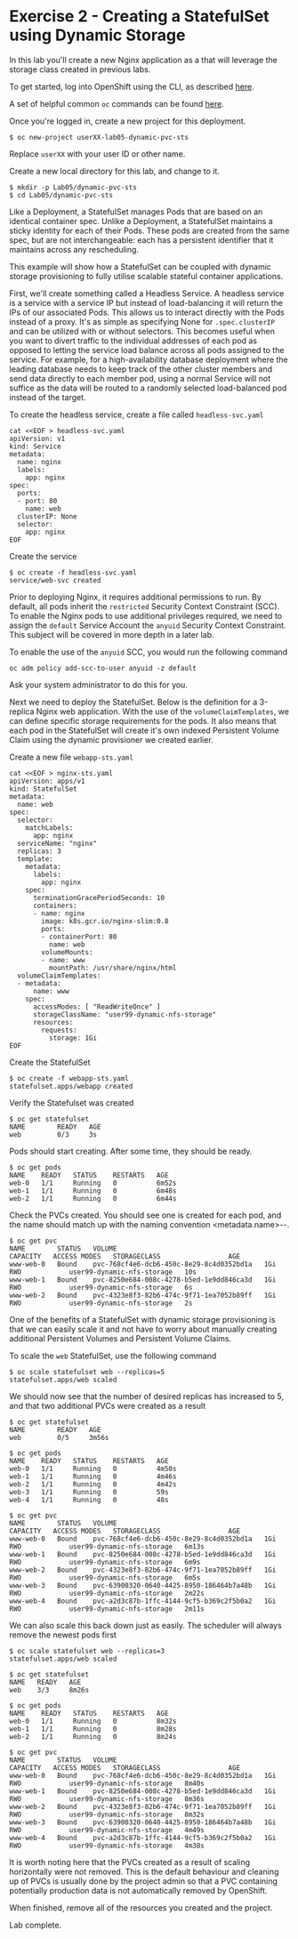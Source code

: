 # Exercise 2 - Creating a StatefulSet using Dynamic Storage

In this lab you'll create a new Nginx application as a that will leverage the storage class created in previous labs.

To get started, log into OpenShift using the CLI, as described [here](../Getting-started/log-in-to-openshift.md).

A set of helpful common `oc` commands can be found [here](../Getting-started/oc-commands.md).

Once you're logged in, create a new project for this deployment.

```
$ oc new-project userXX-lab05-dynamic-pvc-sts
```

Replace `userXX` with your user ID or other name.

Create a new local directory for this lab, and change to it.

```
$ mkdir -p Lab05/dynamic-pvc-sts
$ cd Lab05/dynamic-pvc-sts
```

Like a Deployment, a StatefulSet manages Pods that are based on an identical container spec. Unlike a Deployment, a StatefulSet maintains a sticky identity for each of their Pods. These pods are created from the same spec, but are not interchangeable: each has a persistent identifier that it maintains across any rescheduling.

This example will show how a StatefulSet can be coupled with dynamic storage provisioning to fully utilise scalable stateful container applications.

First, we'll create something called a Headless Service. A headless service is a service with a service IP but instead of load-balancing it will return the IPs of our associated Pods. This allows us to interact directly with the Pods instead of a proxy. It's as simple as specifying None for `.spec.clusterIP` and can be utilized with or without selectors. This becomes useful when you want to divert traffic to the individual addresses of each pod as opposed to letting the service load balance across all pods assigned to the service. For example, for a high-availability database deployment where the leading database needs to keep track of the other cluster members and send data directly to each member pod, using a normal Service will not suffice as the data will be routed to a randomly selected load-balanced pod instead of the target. 

To create the headless service, create a file called `headless-svc.yaml`

```
cat <<EOF > headless-svc.yaml
apiVersion: v1
kind: Service
metadata:
  name: nginx
  labels:
    app: nginx
spec:
  ports:
  - port: 80
    name: web
  clusterIP: None
  selector:
    app: nginx
EOF
```

Create the service

```
$ oc create -f headless-svc.yaml
service/web-svc created
```

Prior to deploying Nginx, it requires additional permissions to run. By default, all pods inherit the `restricted` Security Context Constraint (SCC). To enable the Nginx pods to use additional privileges required, we need to assign the `default` Service Account the `anyuid` Security Context Constraint. This subject will be covered in more depth in a later lab.

To enable the use of the `anyuid` SCC, you would run the following command

```
oc adm policy add-scc-to-user anyuid -z default
```

Ask your system administrator to do this for you.

Next we need to deploy the StatefulSet. Below is the definition for a 3-replica Nginx web application. With the use of the `volumeClaimTemplates`, we can define specific storage requirements for the pods. It also means that each pod in the StatefulSet will create it's own indexed Persistent Volume Claim using the dynamic provisioner we created earlier. 

Create a new file `webapp-sts.yaml`

```
cat <<EOF > nginx-sts.yaml
apiVersion: apps/v1
kind: StatefulSet
metadata:
  name: web
spec:
  selector:
    matchLabels:
      app: nginx
  serviceName: "nginx"
  replicas: 3
  template:
    metadata:
      labels:
        app: nginx
    spec:
      terminationGracePeriodSeconds: 10
      containers:
      - name: nginx
        image: k8s.gcr.io/nginx-slim:0.8
        ports:
        - containerPort: 80
          name: web
        volumeMounts:
        - name: www
          mountPath: /usr/share/nginx/html
  volumeClaimTemplates:
  - metadata:
      name: www
    spec:
      accessModes: [ "ReadWriteOnce" ]
      storageClassName: "user99-dynamic-nfs-storage"
      resources:
        requests:
          storage: 1Gi
EOF
```

Create the StatefulSet

```
$ oc create -f webapp-sts.yaml
statefulset.apps/webapp created
```


Verify the Statefulset was created

```
$ oc get statefulset
NAME        READY   AGE
web         0/3     3s
```

Pods should start creating. After some time, they should be ready.
```
$ oc get pods
NAME    READY   STATUS    RESTARTS   AGE
web-0   1/1     Running   0          6m52s
web-1   1/1     Running   0          6m48s
web-2   1/1     Running   0          6m44s
```

Check the PVCs created. You should see one is created for each pod, and the name should match up with the naming convention <metadata.name>-<sts-name>-<index>.
```
$ oc get pvc
NAME        STATUS   VOLUME                                     CAPACITY   ACCESS MODES   STORAGECLASS                 AGE
www-web-0   Bound    pvc-768cf4e6-dcb6-450c-8e29-8c4d0352bd1a   1Gi        RWO            user99-dynamic-nfs-storage   10s
www-web-1   Bound    pvc-8250e684-008c-4278-b5ed-1e9dd846ca3d   1Gi        RWO            user99-dynamic-nfs-storage   6s
www-web-2   Bound    pvc-4323e8f3-82b6-474c-9f71-1ea7052b89ff   1Gi        RWO            user99-dynamic-nfs-storage   2s
```

One of the benefits of a StatefulSet with dynamic storage provisioning is that we can easily scale it and not have to worry about manually creating additional Persistent Volumes and Persistent Volume Claims.

To scale the `web` StatefulSet, use the following command
```
$ oc scale statefulset web --replicas=5
statefulset.apps/web scaled
```

We should now see that the number of desired replicas has increased to 5, and that two additional PVCs were created as a result
```
$ oc get statefulset
NAME        READY   AGE
web         0/5     3m56s

$ oc get pods
NAME    READY   STATUS    RESTARTS   AGE
web-0   1/1     Running   0          4m50s
web-1   1/1     Running   0          4m46s
web-2   1/1     Running   0          4m42s
web-3   1/1     Running   0          59s
web-4   1/1     Running   0          48s

$ oc get pvc
NAME        STATUS   VOLUME                                     CAPACITY   ACCESS MODES   STORAGECLASS                 AGE
www-web-0   Bound    pvc-768cf4e6-dcb6-450c-8e29-8c4d0352bd1a   1Gi        RWO            user99-dynamic-nfs-storage   6m13s
www-web-1   Bound    pvc-8250e684-008c-4278-b5ed-1e9dd846ca3d   1Gi        RWO            user99-dynamic-nfs-storage   6m9s
www-web-2   Bound    pvc-4323e8f3-82b6-474c-9f71-1ea7052b89ff   1Gi        RWO            user99-dynamic-nfs-storage   6m5s
www-web-3   Bound    pvc-63900320-0640-4425-8950-186464b7a48b   1Gi        RWO            user99-dynamic-nfs-storage   2m22s
www-web-4   Bound    pvc-a2d3c87b-1ffc-4144-9cf5-b369c2f5b0a2   1Gi        RWO            user99-dynamic-nfs-storage   2m11s
```

We can also scale this back down just as easily. The scheduler will always remove the newest pods first

```
$ oc scale statefulset web --replicas=3
statefulset.apps/web scaled

$ oc get statefulset
NAME   READY   AGE
web    3/3     8m26s

$ oc get pods
NAME    READY   STATUS    RESTARTS   AGE
web-0   1/1     Running   0          8m32s
web-1   1/1     Running   0          8m28s
web-2   1/1     Running   0          8m24s

$ oc get pvc
NAME        STATUS   VOLUME                                     CAPACITY   ACCESS MODES   STORAGECLASS                 AGE
www-web-0   Bound    pvc-768cf4e6-dcb6-450c-8e29-8c4d0352bd1a   1Gi        RWO            user99-dynamic-nfs-storage   8m40s
www-web-1   Bound    pvc-8250e684-008c-4278-b5ed-1e9dd846ca3d   1Gi        RWO            user99-dynamic-nfs-storage   8m36s
www-web-2   Bound    pvc-4323e8f3-82b6-474c-9f71-1ea7052b89ff   1Gi        RWO            user99-dynamic-nfs-storage   8m32s
www-web-3   Bound    pvc-63900320-0640-4425-8950-186464b7a48b   1Gi        RWO            user99-dynamic-nfs-storage   4m49s
www-web-4   Bound    pvc-a2d3c87b-1ffc-4144-9cf5-b369c2f5b0a2   1Gi        RWO            user99-dynamic-nfs-storage   4m38s
```

It is worth noting here that the PVCs created as a result of scaling horizontally were not removed. This is the default behaviour and cleaning up of PVCs is usually done by the project admin so that a PVC containing potentially production data is not automatically removed by OpenShift.

When finished, remove all of the resources you created and the project.

Lab complete.